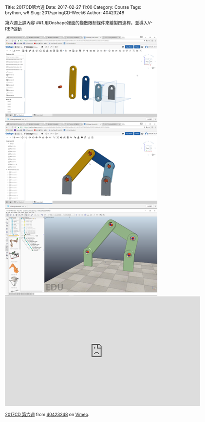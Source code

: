 Title: 2017CD第六週
Date: 2017-02-27 11:00
Category: Course
Tags: brython, w6
Slug: 2017springCD-Week6
Author: 40423248


第六週上課內容
##1.用Onshape裡面的變數限制條件來繪製四連桿，並導入V-REP做動

<!-- PELICAN_END_SUMMARY -->

<img src="./../data/Week6/OS1.png" width="500" />

<img src="./../data/Week6/OS2.png" width="500" />

<img src="./../data/Week6/vrep.png" width="500" />

<iframe src="https://player.vimeo.com/video/214692737" width="640" height="359" frameborder="0" webkitallowfullscreen mozallowfullscreen allowfullscreen></iframe>
<p><a href="https://vimeo.com/214692737">2017CD 第六週</a> from <a href="https://vimeo.com/user46447136">40423248</a> on <a href="https://vimeo.com">Vimeo</a>.</p>